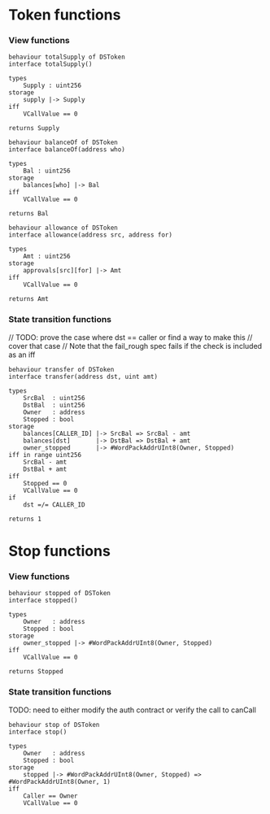 # Token functions

### View functions

```act
behaviour totalSupply of DSToken
interface totalSupply()

types
    Supply : uint256
storage
    supply |-> Supply
iff
    VCallValue == 0

returns Supply
```

```act
behaviour balanceOf of DSToken
interface balanceOf(address who)

types
    Bal : uint256
storage
    balances[who] |-> Bal
iff
    VCallValue == 0

returns Bal
```

```act
behaviour allowance of DSToken
interface allowance(address src, address for)

types
    Amt : uint256
storage
    approvals[src][for] |-> Amt
iff
    VCallValue == 0

returns Amt
```

### State transition functions

// TODO: prove the case where dst == caller or find a way to make this
// cover that case
// Note that the fail_rough spec fails if the check is included as an iff
```act
behaviour transfer of DSToken
interface transfer(address dst, uint amt)

types
    SrcBal  : uint256
    DstBal  : uint256
    Owner   : address
    Stopped : bool
storage
    balances[CALLER_ID] |-> SrcBal => SrcBal - amt
    balances[dst]       |-> DstBal => DstBal + amt
    owner_stopped       |-> #WordPackAddrUInt8(Owner, Stopped)
iff in range uint256
    SrcBal - amt
    DstBal + amt
iff
    Stopped == 0
    VCallValue == 0
if
    dst =/= CALLER_ID

returns 1
```

# Stop functions

### View functions

```act
behaviour stopped of DSToken
interface stopped()

types
    Owner   : address
    Stopped : bool
storage
    owner_stopped |-> #WordPackAddrUInt8(Owner, Stopped)
iff
    VCallValue == 0

returns Stopped
```

### State transition functions

TODO: need to either modify the auth contract or verify the call to canCall
```act
behaviour stop of DSToken
interface stop()

types
    Owner   : address
    Stopped : bool
storage
    stopped |-> #WordPackAddrUInt8(Owner, Stopped) => #WordPackAddrUInt8(Owner, 1)
iff
    Caller == Owner
    VCallValue == 0
```
